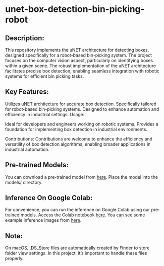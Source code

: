 # unet-box-detection-bin-picking-robot

## Description:

This repository implements the uNET architecture for detecting boxes, designed specifically for a robot-based bin-picking system. The project focuses on the computer vision aspect, particularly on identifying boxes within a given scene. The robust implementation of the uNET architecture facilitates precise box detection, enabling seamless integration with robotic systems for efficient bin picking tasks.

## Key Features:

Utilizes uNET architecture for accurate box detection. Specifically tailored for robot-based bin-picking systems. Designed to enhance automation and efficiency in industrial settings. Usage:

Ideal for developers and engineers working on robotic systems. Provides a foundation for implementing box detection in industrial environments.

Contributions: Contributions are welcome to enhance the efficiency and versatility of box detection algorithms, enabling broader applications in industrial automation.

## Pre-trained Models:

You can download a pre-trained model from [here](https://drive.google.com/file/d/1--JQXFLKpjepVSc5hTFvlfGhqozkduLl/view). Place the model into the models/ directory.

## Inference On Google Colab:

For convenience, you can run the inference on Google Colab using our pre-trained models. Access the Colab notebook [here](https://colab.research.google.com/drive/1u_lYgVbUwJPmJK6ds2oMLnGOx2tA1W5n?usp=sharing).
You can see some example inference images from [here](https://github.com/KavinduJ2001/UNet-Implementation/tree/main/Inference%20Images).

## Note: 

On macOS, .DS_Store files are automatically created by Finder to store folder view settings. In this project, it’s important to handle these files properly.
